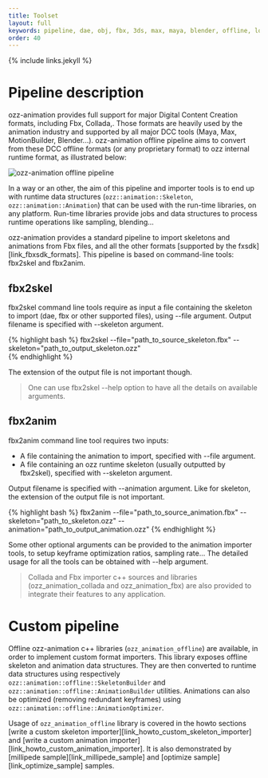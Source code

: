 ```yaml
---
title: Toolset
layout: full
keywords: pipeline, dae, obj, fbx, 3ds, max, maya, blender, offline, load, import, runtime, build, convert, optimize
order: 40
---
```


{% include links.jekyll %}

Pipeline description
====================

ozz-animation provides full support for major Digital Content Creation formats, including Fbx, Collada,. Those formats are heavily used by the animation industry and supported by all major DCC tools (Maya, Max, MotionBuilder, Blender...). ozz-animation offline pipeline aims to convert from these DCC offline formats (or any proprietary format) to ozz internal runtime format, as illustrated below:

<img src="{{site.baseurl}}/images/documentation/pipeline.png" alt="ozz-animation offline pipeline" class="w3-image">

In a way or an other, the aim of this pipeline and importer tools is to end up with runtime data structures (`ozz::animation::Skeleton`, `ozz::animation::Animation`) that can be used with the run-time libraries, on any platform. Run-time libraries provide jobs and data structures to process runtime operations like sampling, blending...

ozz-animation provides a standard pipeline to import skeletons and animations from Fbx files, and all the other formats [supported by the fxsdk][link_fbxsdk_formats]. This pipeline is based on command-line tools: fbx2skel and fbx2anim.

fbx2skel
--------

fbx2skel command line tools require as input a file containing the skeleton to import (dae, fbx or other supported files), using \-\-file argument. Output filename is specified with \-\-skeleton argument.

{% highlight bash %}
fbx2skel --file="path_to_source_skeleton.fbx" --skeleton="path_to_output_skeleton.ozz"  
{% endhighlight %}

The extension of the output file is not important though.

> One can use fbx2skel --help option to have all the details on available arguments.

fbx2anim
--------

fbx2anim command line tool requires two inputs:

- A file containing the animation to import, specified with \-\-file argument.
- A file containing an ozz runtime skeleton (usually outputted by fbx2skel), specified with \-\-skeleton argument.

Output filename is specified with \-\-animation argument. Like for skeleton, the extension of the output file is not important.

{% highlight bash %}
fbx2anim --file="path_to_source_animation.fbx" --skeleton="path_to_skeleton.ozz" --animation="path_to_output_animation.ozz"
{% endhighlight %}

Some other optional arguments can be provided to the animation importer tools, to setup keyframe optimization ratios, sampling rate... The detailed usage for all the tools can be obtained with \-\-help argument.

> Collada and Fbx importer c++ sources and libraries (ozz_animation_collada and ozz_animation_fbx) are also provided to integrate their features to any application.

Custom pipeline
===============

Offline ozz-animation c++ libraries (`ozz_animation_offline`) are available, in order to implement custom format importers. This library exposes offline skeleton and animation data structures. They are then converted to runtime data structures using respectively `ozz::animation::offline::SkeletonBuilder` and `ozz::animation::offline::AnimationBuilder` utilities. Animations can also be optimized (removing redundant keyframes) using `ozz::animation::offline::AnimationOptimizer`.

Usage of `ozz_animation_offline` library is covered in the howto sections [write a custom skeleton importer][link_howto_custom_skeleton_importer] and [write a custom animation importer][link_howto_custom_animation_importer]. It is also demonstrated by [millipede sample][link_millipede_sample] and [optimize sample][link_optimize_sample] samples.
